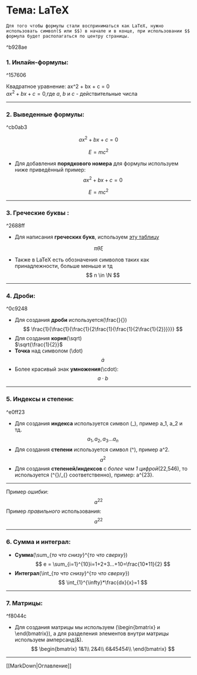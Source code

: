 # Тема: LaTeX
    Для того чтобы формулы стали восприниматься как LaTeX, нужно использовать символ($ или $$) в начале и в конце, при использовании $$ формула будет располагаться по центру страницы.

^b928ae

### 1. Инлайн-формулы:  

^157606

Квадратное уравнение: ax^2 + bx + c = 0  
$ax^2 + bx + c = 0$,где $a$, $b$ и $с$ - действительные числа
***

### 2. Выведенные формулы:

^cb0ab3

$$
ax^2 + bx + c = 0
$$

$$
E=mc^2
$$  
- Для добавления **порядкового номера** для формулы используем ниже приведённый пример:
$$
\begin{equation}
ax^2 + bx + c = 0
\end{equation}
$$

$$
\begin{equation}
E=mc^2
\end{equation}
$$
***

### 3. Греческие буквы :

^2688ff

- Для написания **греческих букв**, используем [эту таблицу](10_practice.md)  

$$
\pi
\theta
\xi
$$
- Также в LaTeX есть обозначения символов таких как принадлежности, больше меньше и тд
$$
n \in \N
$$
***

### 4. Дроби:

^0c9248

- Для создания **дроби** используется(\\frac{}{})
$$
\frac{1}{\frac{1}{\frac{1}{2\frac{1}{\frac{1}{2\frac{1}{2}}}}}}
$$
- Для создания **корня**(\\sqrt)  
$\sqrt{\frac{1}{2}}$
- **Точка** над символом (\\dot)
$$
\dot a
$$
- Более красивый знак **умножения**(\\cdot):
$$
a \cdot b
$$
***

### 5. Индексы и степени:

^e0ff23

- Для создания **индекса** используется символ (_), пример a_1, a_2 и тд.
$$
a_1,a_2,a_3...a_n
$$
- Для создания **степени** используется символ (^), пример a^2.
$$
a^2
$$
- Для создания **степеней/индексов** с *более чем 1 цифрой*(22,546), то используется (^{}/_{} соответственно), пример: a^{23}.  
***
Пример *ошибки*:
$$
a^22
$$
Пример *правильного* использования:
$$
a^{22}
$$
***

### 6. Сумма и интеграл:
- **Сумма**(\\sum_{*то что снизу*}^{*то что сверху*})
$$
e = \sum_{i=1}^{10}i=1+2+3...+10=\frac{10*11}{2}
$$
- **Интеграл**(\\int_{*то что снизу*}^{*то что сверху*})
$$
\int_{1}^{\infty}*\frac{dx}{x}=1
$$
***

### 7. Матрицы:

^f8044c

- Для создания матрицы мы используем (\\begin{bmatrix} и \\end{bmatrix}), а для разделения элементов внутри матрицы используем амперсанд(&).
$$
\begin{bmatrix}
1&1\\
2&4\\
6&45454\\
\end{bmatrix}
$$
***
[[MarkDown|Оглавление]]